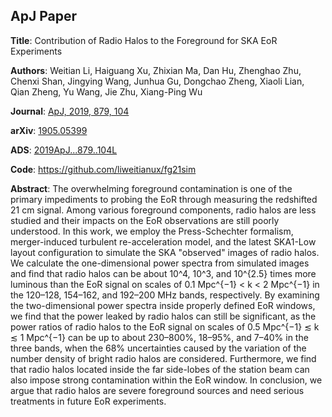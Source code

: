 ApJ Paper
---------

**Title**:
Contribution of Radio Halos to the Foreground for SKA EoR Experiments

**Authors**:
Weitian Li,
Haiguang Xu,
Zhixian Ma,
Dan Hu,
Zhenghao Zhu,
Chenxi Shan,
Jingying Wang,
Junhua Gu,
Dongchao Zheng,
Xiaoli Lian,
Qian Zheng,
Yu Wang,
Jie Zhu,
Xiang-Ping Wu

**Journal**:
[ApJ, 2019, 879, 104](https://dx.doi.org/10.3847/1538-4357/ab21bc)

**arXiv**:
[1905.05399](https://arxiv.org/abs/1905.05399)

**ADS**:
[2019ApJ...879..104L](http://adsabs.harvard.edu/abs/2019ApJ...879..104L)

**Code**:
https://github.com/liweitianux/fg21sim

**Abstract**:
The overwhelming foreground contamination is one of the primary impediments
to probing the EoR through measuring the redshifted 21 cm signal.
Among various foreground components, radio halos are less studied and their
impacts on the EoR observations are still poorly understood.
In this work, we employ the Press-Schechter formalism, merger-induced turbulent
re-acceleration model, and the latest SKA1-Low layout configuration to simulate
the SKA "observed" images of radio halos.
We calculate the one-dimensional power spectra from simulated images and find
that radio halos can be about 10^4, 10^3, and 10^{2.5} times more luminous
than the EoR signal on scales of 0.1 Mpc^{−1} < k < 2 Mpc^{−1} in the 120–128,
154–162, and 192–200 MHz bands, respectively.
By examining the two-dimensional power spectra inside properly defined EoR
windows, we find that the power leaked by radio halos can still be significant,
as the power ratios of radio halos to the EoR signal on scales of
0.5 Mpc^{−1} ≲ k ≲ 1 Mpc^{−1} can be up to
about 230–800%, 18–95%, and 7–40% in the three bands, when the 68%
uncertainties caused by the variation of the number density of bright radio
halos are considered.
Furthermore, we find that radio halos located inside the far side-lobes of the
station beam can also impose strong contamination within the EoR window.
In conclusion, we argue that radio halos are severe foreground sources and need
serious treatments in future EoR experiments.
